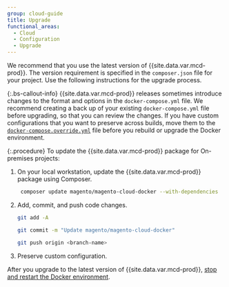```yaml
---
group: cloud-guide
title: Upgrade
functional_areas:
  - Cloud
  - Configuration
  - Upgrade
---
```


We recommend that you use the latest version of {{site.data.var.mcd-prod}}. The version requirement is specified in the `composer.json` file for your project. Use the following instructions for the upgrade process.

{:.bs-callout-info}
{{site.data.var.mcd-prod}} releases sometimes introduce changes to the format and options in the `docker-compose.yml` file. We recommend creating a back up of your existing `docker-compose.yml` file before upgrading, so that you can review the changes. If you have custom configurations that you want to preserve across builds, move them to the [`docker-compose.override.yml`][Override configuration] file before you rebuild or upgrade the Docker environment.

{:.procedure}
To update the {{site.data.var.mcd-prod}} package for On-premises projects:

1. On your local workstation, update the {{site.data.var.mcd-prod}} package using Composer.

   ```bash
    composer update magento/magento-cloud-docker --with-dependencies
   ```

1. Add, commit, and push code changes.

   ```bash
   git add -A
   ```

   ```bash
   git commit -m "Update magento/magento-cloud-docker"
   ```

   ```bash
   git push origin <branch-name>
   ```

1. Preserve custom configuration.

After you upgrade to the latest version of {{site.data.var.mcd-prod}}, [stop and restart the Docker environment].

<!--Link definitions-->

[Override configuration]: {{site.baseurl}}/cloud/docker/docker-quick-reference.html#override-configuration
[stop and restart the Docker environment]: {{site.baseurl}}/cloud/docker/docker-launch.html
